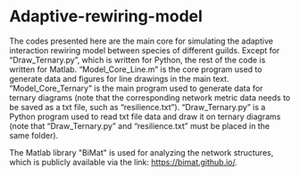 # Adaptive-rewiring-model

The codes presented here are the main core for simulating the adaptive interaction rewiring model between species of different guilds. Except for “Draw_Ternary.py”, which is written for Python, the rest of the code is written for Matlab. “Model_Core_Line.m” is the core program used to generate data and figures for line drawings in the main text. “Model_Core_Ternary” is the main program used to generate data for ternary diagrams (note that the corresponding network metric data needs to be saved as a txt file, such as “resilience.txt”). “Draw_Ternary.py” is a Python program used to read txt file data and draw it on ternary diagrams (note that “Draw_Ternary.py” and “resilience.txt” must be placed in the same folder).

The Matlab library "BiMat" is used for analyzing the network structures, which is publicly available via the link: https://bimat.github.io/.
